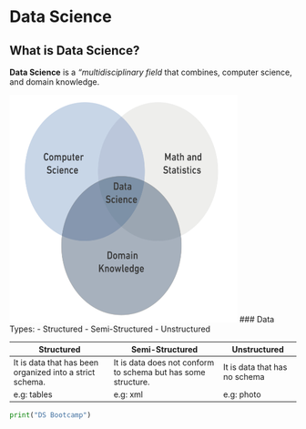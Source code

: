 # Data Science
## What is Data Science?
**Data Science** is a *“multidisciplinary field* that combines, computer science, and domain knowledge.

<img src="data_science.png" width="400" height="400">
### Data Types:
- Structured
- Semi-Structured 
- Unstructured


| Structured | Semi-Structured | Unstructured |
| ---------- | --------------- | ------------ |
| It is data that has been organized into a strict schema. | It is data does not conform to schema but has some structure. | It is data that has no schema |
| e.g: tables   | e.g: xml  | e.g: photo |
 ```python
print("DS Bootcamp")
```
